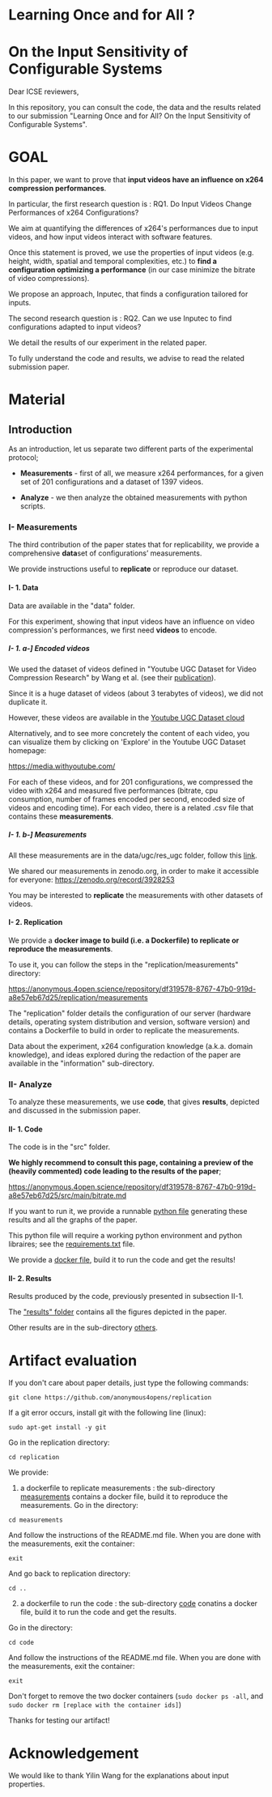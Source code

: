 # Learning Once and for All ?
# On the Input Sensitivity of Configurable Systems

Dear ICSE reviewers,

In this repository, you can consult the code, the data and the results related to our submission "Learning Once and for All? On the Input Sensitivity of Configurable Systems".



# GOAL

In this paper, we want to prove that **input videos have an influence on x264 compression performances**.

In particular, the first research question is :
RQ1. Do Input Videos Change Performances of x264 Configurations?

We aim at quantifying the differences of x264's performances due to input videos, and how input videos interact with software features.

Once this statement is proved, we use the properties of input videos (e.g. height, width, spatial and temporal complexities, etc.) to **find a configuration optimizing a performance** (in our case minimize the bitrate of video compressions).

We propose an approach, Inputec, that finds a configuration tailored for inputs.

The second research question is :
RQ2. Can we use Inputec to find configurations adapted to input videos?

We detail the results of our experiment in the related paper.

To fully understand the code and results, we advise to read the related submission paper.



# Material

## Introduction

As an introduction, let us separate two different parts of the experimental protocol;

- **Measurements** - first of all, we measure x264 performances, for a given set of 201 configurations and a dataset of 1397 videos.

- **Analyze** - we then analyze the obtained measurements with python scripts.



### I- Measurements

The third contribution of the paper states that for replicability, we provide a comprehensive **data**set of configurations’ measurements. 

We provide instructions useful to **replicate** or reproduce our dataset.

#### I- 1. Data

Data are available in the "data" folder.

For this experiment, showing that input videos have an influence on video compression's performances, we first need **videos** to encode.

##### I- 1. a-] Encoded videos

We used the dataset of videos defined in "Youtube UGC Dataset for Video Compression Research" by Wang et al. (see their [publication](https://arxiv.org/abs/1904.06457)).

Since it is a huge dataset of videos (about 3 terabytes of videos), we did not duplicate it.

However, these videos are available in the [Youtube UGC Dataset cloud](https://console.cloud.google.com/storage/browser/ugc-dataset/original_videos;tab=objects?prefix=)

Alternatively, and to see more concretely the content of each video, you can visualize them by clicking on 'Explore' in the Youtube UGC Dataset homepage:

https://media.withyoutube.com/

For each of these videos, and for 201 configurations, we compressed the video with x264 and measured five performances (bitrate, cpu consumption, number of frames encoded per second, encoded size of videos and encoding time). For each video, there is a related .csv file that contains these **measurements**.

##### I- 1. b-] Measurements

All these measurements are in the data/ugc/res_ugc folder, follow this [link](https://anonymous.4open.science/repository/df319578-8767-47b0-919d-a8e57eb67d25/data/ugc/res_ugc/).

We shared our measurements in zenodo.org, in order to make it accessible for everyone: https://zenodo.org/record/3928253

You may be interested to **replicate** the measurements with other datasets of videos.

#### I- 2. Replication

We provide a **docker image to build (i.e. a Dockerfile) to replicate or reproduce the measurements**.

To use it, you can follow the steps in the "replication/measurements" directory:

https://anonymous.4open.science/repository/df319578-8767-47b0-919d-a8e57eb67d25/replication/measurements

The "replication" folder details the configuration of our server (hardware details, operating system distribution and version, software version) and contains a Dockerfile to build in order to replicate the measurements.

Data about the experiment, x264 configuration knowledge (a.k.a. domain knowledge), and ideas explored during the redaction of the paper are available in the "information" sub-directory.



### II- Analyze

To analyze these measurements, we use **code**, that gives **results**, depicted and discussed in the submission paper.

#### II- 1. Code

The code is in the "src" folder.

**We highly recommend to consult this page, containing a preview of the (heavily commented) code leading to the results of the paper**; 

https://anonymous.4open.science/repository/df319578-8767-47b0-919d-a8e57eb67d25/src/main/bitrate.md

If you want to run it, we provide a runnable [python file](https://anonymous.4open.science/repository/df319578-8767-47b0-919d-a8e57eb67d25/src/main/bitrate.py) generating these results and all the graphs of the paper.

This python file will require a working python environment and python libraires; see the [requirements.txt](https://anonymous.4open.science/repository/df319578-8767-47b0-919d-a8e57eb67d25/replication/code/requirements.txt) file.

We provide a [docker file](https://anonymous.4open.science/repository/df319578-8767-47b0-919d-a8e57eb67d25/replication/code/), build it to run the code and get the results!


#### II- 2. Results

Results produced by the code, previously presented in subsection II-1.

The ["results" folder](https://anonymous.4open.science/repository/df319578-8767-47b0-919d-a8e57eb67d25/results) contains all the figures depicted in the paper.

Other results are in the sub-directory [others](https://anonymous.4open.science/repository/df319578-8767-47b0-919d-a8e57eb67d25/results/others).


# Artifact evaluation

If you don't care about paper details, just type the following commands:

```git clone https://github.com/anonymous4opens/replication```

If a git error occurs, install git with the following line (linux):

```sudo apt-get install -y git```

Go in the replication directory:

```cd replication```

We provide:

1. a dockerfile to replicate measurements : the sub-directory [measurements](https://anonymous.4open.science/repository/df319578-8767-47b0-919d-a8e57eb67d25/replication/measurements/) contains a docker file, build it to reproduce the measurements. Go in the directory:

```cd measurements```

And follow the instructions of the README.md file.
When you are done with the measurements, exit the container:

```exit```

And go back to replication directory:

```cd ..```

2. a dockerfile to run the code : the sub-directory [code](https://anonymous.4open.science/repository/df319578-8767-47b0-919d-a8e57eb67d25/replication/code/) conatins a docker file, build it to run the code and get the results.

Go in the directory:

```cd code```

And follow the instructions of the README.md file.
When you are done with the measurements, exit the container:

```exit```

Don't forget to remove the two docker containers (```sudo docker ps -all```, and ```sudo docker rm [replace with the container ids]```)

Thanks for testing our artifact!

# Acknowledgement

We would like to thank Yilin Wang for the explanations about input properties.


